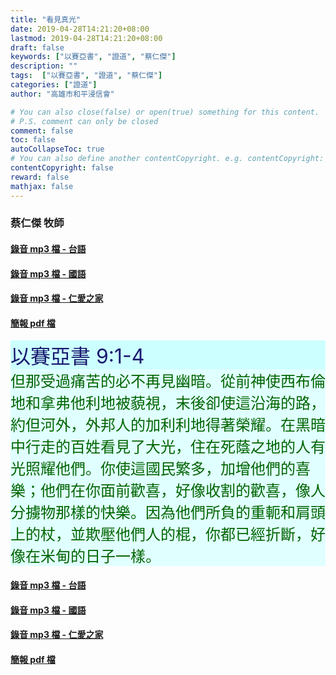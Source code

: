```yaml
---
title: "看見真光"
date: 2019-04-28T14:21:20+08:00
lastmod: 2019-04-28T14:21:20+08:00
draft: false
keywords: ["以賽亞書", "證道", "蔡仁傑"]
description: ""
tags:  ["以賽亞書", "證道", "蔡仁傑"]
categories: ["證道"]
author: "高雄市和平浸信會"

# You can also close(false) or open(true) something for this content.
# P.S. comment can only be closed
comment: false
toc: false
autoCollapseToc: true
# You can also define another contentCopyright. e.g. contentCopyright: "This is another copyright."
contentCopyright: false
reward: false
mathjax: false
---
```


### 蔡仁傑 牧師

#### [錄音 mp3 檔 - 台語](/mp3-s/s20190428t.mp3 "看見真光 - 台語")

#### [錄音 mp3 檔 - 國語](/mp3-s/s20190428c.mp3 "看見真光 - 國語")

#### [錄音 mp3 檔 - 仁愛之家](/mp3-s/s20190428k.mp3 "看見真光 - 仁愛之家")

#### [簡報 pdf 檔](/pdf-s/s20190428.pdf "看見真光")

<div style="background-color:#CCFFFF"><font size="6", color="#191970">
以賽亞書 9:1-4
</font>
</div>

<div style="background-color:#E0FFFF"><font size="5", color="#006400">
但那受過痛苦的必不再見幽暗。從前神使西布倫地和拿弗他利地被藐視，末後卻使這沿海的路，約但河外，外邦人的加利利地得著榮耀。在黑暗中行走的百姓看見了大光，住在死蔭之地的人有光照耀他們。你使這國民繁多，加增他們的喜樂；他們在你面前歡喜，好像收割的歡喜，像人分擄物那樣的快樂。因為他們所負的重軛和肩頭上的杖，並欺壓他們人的棍，你都已經折斷，好像在米甸的日子一樣。
</font>
</div>

#### [錄音 mp3 檔 - 台語](/mp3-s/s20190428t.mp3 "看見真光 - 台語")

#### [錄音 mp3 檔 - 國語](/mp3-s/s20190428c.mp3 "看見真光 - 國語")

#### [錄音 mp3 檔 - 仁愛之家](/mp3-s/s20190428k.mp3 "看見真光 - 仁愛之家")

#### [簡報 pdf 檔](/pdf-s/s20190428.pdf "看見真光")